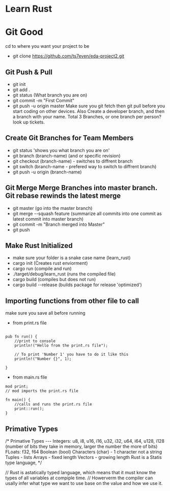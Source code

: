 # Learn Rust

# Git Good 

cd to where you want your project to be 

* git clone https://github.com/ts7even/eda-project2.git

## Git Push & Pull 
* git init
* git add . 
* git status (What branch you are on)
* git commit -m "First Commit"
* git push -u origin master 
Make sure you git fetch then git pull before you start coding on other devices. 
Also Create a developer branch, and then a branch with your name. Total 3 Branches, or one branch per person? 
look up tickets. 

## Create Git Branches for Team Members
* git status 'shows you what branch you are on'
* git branch (branch-name) (and or specific revision)
* git checkout (branch-name) - switches to diffrent branch
* git switch (branch-name - prefered way to switch to diffrent branch)
* git push -u origin (branch-name)

## Git Merge Merge Branches into master branch. Git rebase rewinds the latest merge
* git master (go into the master branch)
* git merge --squash feature (summarize all commits into one commit as latest commit into master branch)
* git commit -m "Branch merged into Master"
* git push 

## Make Rust Initialized
* make sure your folder is a snake case name (learn_rust)
* cargo init (Creates rust enviorment)
* cargo run (compile and run)
* ./target/debug/learn_rust (runs the compiled file)
* cargo build (compiles but does not run)
* cargo build --release (builds package for release 'optimized')


## Importing functions from other file to call 
make sure you save all before running
* from print.rs file
```

pub fn run() {
    //print to console
    println!("Hello from the print.rs file");

    // To print 'Number 1' you have to do it like this
    println!("Number {}", 1);

}

```
* from main.rs file

```
mod print;
// mod imports the print.rs file

fn main() {
    //calls and runs the print.rs file
    print::run();
}

```

## Primative Types
/* 
Primative Types ---
Integers: u8, i8, u16, i16, u32, i32, u64, i64, u128, i128 (number of bits they take in memory, larger the number the more of bits)
FLoats: f32, f64
Boolean (bool)
Characters (char) - 1 character not a string
Tuples - lists 
Arrays - fixed length
Vectors - growing length
Rust is a Statis type language, 
*/

// Rust is  astatically typed language, which means that it must know the types of all variables at compiple time. 
// Howerverm the compiler can usally infer what type we want to use base on the value and how we use it. 
